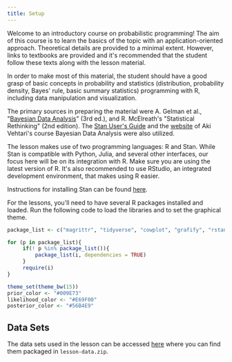 ```yaml
---
title: Setup
---
```


Welcome to an introductory course on probabilistic programming! The aim of this course is to learn the basics of the topic with an application-oriented approach. Theoretical details are provided to a minimal extent. However, links to textbooks are provided and it's recommended that the student follow these texts along with the lesson material. 

In order to make most of this material, the student should have a good grasp of basic concepts in probability and statistics (distribution, probability density, Bayes' rule, basic summary statistics)  programming with R, including data manipulation and visualization. 

The primary sources in preparing the material were A. Gelman et al., "[Bayesian Data Analysis](https://users.aalto.fi/~ave/BDA3.pdf)" (3rd ed.), and R. McElreath's "Statistical Rethinking" (2nd edition). The [Stan User's Guide](https://mc-stan.org/docs/2_18/stan-users-guide/index.html) and the [website](https://avehtari.github.io/BDA_course_Aalto/index.html) of Aki Vehtari's course Bayesian Data Analysis were also utilized.

The lesson makes use of two programming languages: R and Stan. While Stan is compatible with Python, Julia, and several other interfaces, our focus here will be on its integration with R. Make sure you are using the latest version of R. It's also recommended to use RStudio, an integrated development environment, that makes using R easier. 

Instructions for installing Stan can be found [here](https://github.com/stan-dev/rstan/wiki/RStan-Getting-Started). 

For the lessons, you'll need to have several R packages installed and loaded. Run the following code to load the libraries and to set the graphical theme. 

```R
package_list <- c("magrittr", "tidyverse", "cowplot", "grafify", "rstan", "mvtnorm")

for (p in package_list){
     if(! p %in% package_list()){
         package_list(i, dependencies = TRUE)
     }
     require(i)
}

theme_set(theme_bw(15))
prior_color <- "#009E73"
likelihood_color <- "#E69F00"
posterior_color <- "#56B4E9"
```

## Data Sets

The data sets used in the lesson can be accessed  [here](https://github.com/carpentries-incubator/statistical-probabilistic-programming-r/tree/main/episodes/data) where you can find them packaged in  `lesson-data.zip`.

<!--
FIXME: place any data you want learners to use in `episodes/data` and then use
       a relative link ( [data zip file](data/lesson-data.zip) ) to provide a
       link to it, replacing the example.com link.
-->



